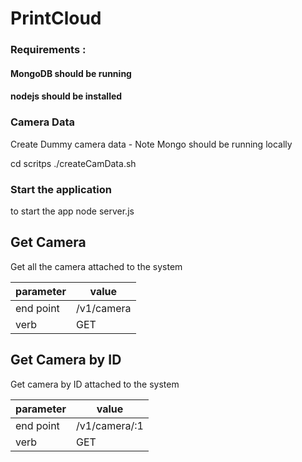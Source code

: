#  PrintCloud

### Requirements : 
#### MongoDB should be running 
#### nodejs should be installed 
               
               
### Camera Data                
Create Dummy camera data - Note Mongo should be running locally 

cd scritps 
./createCamData.sh

### Start the application 
to start the app 
node server.js 



## Get Camera 
Get all the camera attached to the system 

| parameter   | value                                                                |
|-------------| ---------------------------------------------------------------------|
| end point   | /v1/camera                                            |
| verb        | GET                                                                 | example     | http://localhost:7777/v1/camera | 

## Get Camera by ID 
Get camera by ID attached to the system 

| parameter   | value                                                                |
|-------------| ---------------------------------------------------------------------|
| end point   | /v1/camera/:1                                            |
| verb        | GET                                                                 | example     | http://localhost:7777/v1/camera/001-002-003-005 | 



